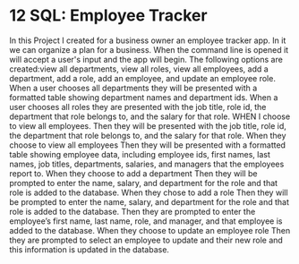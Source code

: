 # 12 SQL: Employee Tracker








In this Project I created for a business owner an employee tracker app.
In it we can organize a plan for a business.
When the command line is opened it will accept a user's input and the app will begin.
The following options are created:view all departments, view all roles, view all employees, add a department, add a role, add an employee, and update an employee role.
When a user chooses all departments they will be presented with a formatted table showing department names and department ids.
When a user chooses all roles they are presented with the job title, role id, the department that role belongs to, and the salary for that role.
WHEN I choose to view all employees.
Then they will be presented with the job title, role id, the department that role belongs to, and the salary for that role.
When they choose to view all employees 
Then they will be presented with a formatted table showing employee data, including employee ids, first names, last names, job titles, departments, salaries, and managers that the employees report to.
When they choose to add a department 
Then they will be prompted to enter the name, salary, and department for the role and that role is added to the database.
When they chose to add a role
Then they will be prompted to enter the name, salary, and department for the role and that role is added to the database.
Then they are prompted to enter the employee’s first name, last name, role, and manager, and that employee is added to the database.
When they choose to update an employee role
Then they are prompted to select an employee to update and their new role and this information is updated in the database.
